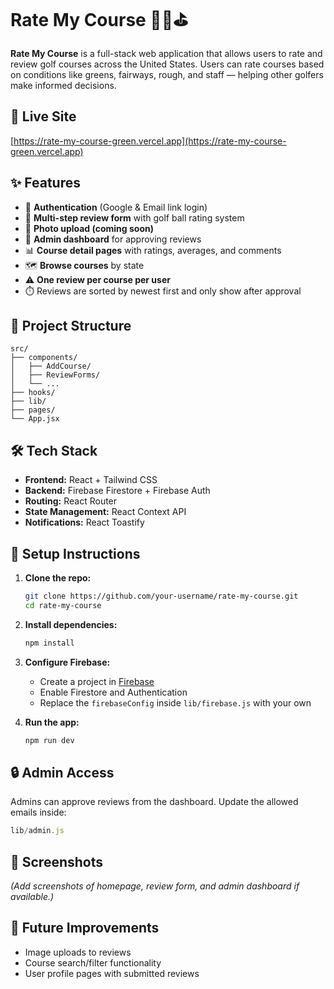 # Rate My Course 🏌️‍♂️⛳️

**Rate My Course** is a full-stack web application that allows users to rate and review golf courses across the United States. Users can rate courses based on conditions like greens, fairways, rough, and staff — helping other golfers make informed decisions.

## 🔗 Live Site

[https://rate-my-course-green.vercel.app](https://rate-my-course-green.vercel.app)

## ✨ Features

- 🔐 **Authentication** (Google & Email link login)
- 📝 **Multi-step review form** with golf ball rating system
- 📸 **Photo upload (coming soon)**
- 🧠 **Admin dashboard** for approving reviews
- 📊 **Course detail pages** with ratings, averages, and comments
- 🗺️ **Browse courses** by state
- ⚠️ **One review per course per user**
- ⏱️ Reviews are sorted by newest first and only show after approval

## 📁 Project Structure

```
src/
├── components/
│   ├── AddCourse/
│   ├── ReviewForms/
│   └── ...
├── hooks/
├── lib/
├── pages/
└── App.jsx
```

## 🛠️ Tech Stack

- **Frontend:** React + Tailwind CSS
- **Backend:** Firebase Firestore + Firebase Auth
- **Routing:** React Router
- **State Management:** React Context API
- **Notifications:** React Toastify

## 🧪 Setup Instructions

1. **Clone the repo:**
   ```bash
   git clone https://github.com/your-username/rate-my-course.git
   cd rate-my-course
   ```

2. **Install dependencies:**
   ```bash
   npm install
   ```

3. **Configure Firebase:**
   - Create a project in [Firebase](https://console.firebase.google.com)
   - Enable Firestore and Authentication
   - Replace the `firebaseConfig` inside `lib/firebase.js` with your own

4. **Run the app:**
   ```bash
   npm run dev
   ```

## 🔒 Admin Access

Admins can approve reviews from the dashboard. Update the allowed emails inside:
```js
lib/admin.js
```

## 📸 Screenshots

*(Add screenshots of homepage, review form, and admin dashboard if available.)*

## 📌 Future Improvements

- Image uploads to reviews
- Course search/filter functionality
- User profile pages with submitted reviews
